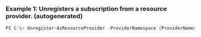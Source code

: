 ### Example 1: Unregisters a subscription from a resource provider. (autogenerated)
```powershell
PS C:\> Unregister-AzResourceProvider -ProviderNamespace {ProviderNamespace}
```

